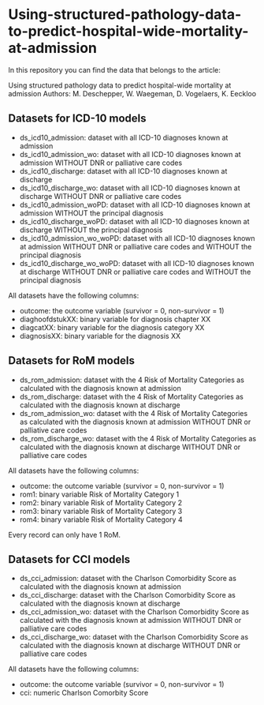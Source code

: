 # Using-structured-pathology-data-to-predict-hospital-wide-mortality-at-admission

In this repository you can find the data that belongs to the article:

Using structured pathology data to predict hospital-wide mortality at admission
Authors: M. Deschepper, W. Waegeman, D. Vogelaers, K. Eeckloo



## Datasets for ICD-10 models

- ds_icd10_admission: dataset with all ICD-10 diagnoses known at admission
- ds_icd10_admission_wo: dataset with all ICD-10 diagnoses known at admission WITHOUT DNR or palliative care codes
- ds_icd10_discharge: dataset with all ICD-10 diagnoses known at discharge
- ds_icd10_discharge_wo: dataset with all ICD-10 diagnoses known at discharge WITHOUT DNR or palliative care codes
- ds_icd10_admission_woPD: dataset with all ICD-10 diagnoses known at admission WITHOUT the principal diagnosis
- ds_icd10_discharge_woPD: dataset with all ICD-10 diagnoses known at discharge WITHOUT the principal diagnosis
- ds_icd10_admission_wo_woPD: dataset with all ICD-10 diagnoses known at admission WITHOUT DNR or palliative care codes and WITHOUT the principal diagnosis
- ds_icd10_discharge_wo_woPD: dataset with all ICD-10 diagnoses known at discharge WITHOUT DNR or palliative care codes and WITHOUT the principal diagnosis

All datasets have the following columns:

- outcome: the outcome variable (survivor = 0, non-survivor = 1)
- diaghoofdstukXX: binary variable for diagnosis chapter XX
- diagcatXX: binary variable for the diagnosis category XX
- diagnosisXX: binary variable for the diagnosis XX


## Datasets for RoM models

- ds_rom_admission: dataset with the 4 Risk of Mortality Categories as calculated with the diagnosis known at admission
- ds_rom_discharge: dataset with the 4 Risk of Mortality Categories as calculated with the diagnosis known at discharge
- ds_rom_admission_wo: dataset with the 4 Risk of Mortality Categories as calculated with the diagnosis known at admission WITHOUT DNR or palliative care codes
- ds_rom_discharge_wo: dataset with the 4 Risk of Mortality Categories as calculated with the diagnosis known at discharge WITHOUT DNR or palliative care codes

All datasets have the following columns:
- outcome: the outcome variable (survivor = 0, non-survivor = 1)
- rom1: binary variable Risk of Mortality Category 1
- rom2: binary variable Risk of Mortality Category 2
- rom3: binary variable Risk of Mortality Category 3
- rom4: binary variable Risk of Mortality Category 4

Every record can only have 1 RoM.

## Datasets for CCI models

- ds_cci_admission: dataset with the Charlson Comorbidity Score as calculated with the diagnosis known at admission
- ds_cci_discharge: dataset with the Charlson Comorbidity Score as calculated with the diagnosis known at discharge
- ds_cci_admission_wo: dataset with the Charlson Comorbidity Score as calculated with the diagnosis known at admission WITHOUT DNR or palliative care codes
- ds_cci_discharge_wo: dataset with the Charlson Comorbidity Score as calculated with the diagnosis known at discharge WITHOUT DNR or palliative care codes

All datasets have the following columns:
- outcome: the outcome variable (survivor = 0, non-survivor = 1)
- cci: numeric Charlson Comorbity Score 

